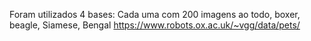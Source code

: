 Foram utilizados 4 bases:
    Cada uma com 200 imagens ao todo,
    boxer, beagle, Siamese, Bengal
    https://www.robots.ox.ac.uk/~vgg/data/pets/